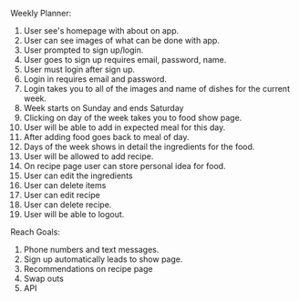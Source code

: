 Weekly Planner:
1. User see's homepage with about on app.
2. User can see images of what can be done with app.
3. User prompted to sign up/login.
4. User goes to sign up requires email, password, name.
5. User must login after sign up.
6. Login in requires email and password.
7. Login takes you to all of the images and name of dishes for the current week.
9. Week starts on Sunday and ends Saturday
10. Clicking on day of the week takes you to food show page.
11. User will be able to add in expected meal for this day.
12. After adding food goes back to meal of day.
13. Days of the week shows in detail the ingredients for the food.
14. User will be allowed to add recipe.
15. On recipe page user can store personal idea for food.
16. User can edit the ingredients
17. User can delete items
18. User can edit recipe
19. User can delete recipe.
20. User will be able to logout.

Reach Goals:
1. Phone numbers and text messages.
2. Sign up automatically leads to show page.
3. Recommendations on recipe page
4. Swap outs
5. API
